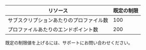 リソース| 既定の制限
---|---
サブスクリプションあたりのプロファイル数 | 100
プロファイルあたりのエンドポイント数| 200

既定の制限値を上げるには、サポートにお問い合わせください。

<!---HONumber=Oct15_HO3-->
